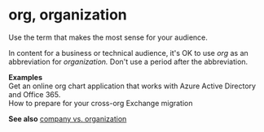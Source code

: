 # org, organization

Use the term that makes the most sense for your audience.  

In content for a business or technical audience, it's OK to use *org* as an abbreviation for *organization.* 
Don't use a period after the abbreviation.

**Examples**  
Get an online org chart application that works with Azure Active Directory and Office 365.  
How to prepare for your cross-org Exchange migration

**See also** [company vs. organization](~/a-z-word-list-term-collections/c/company-vs-organization.md)

